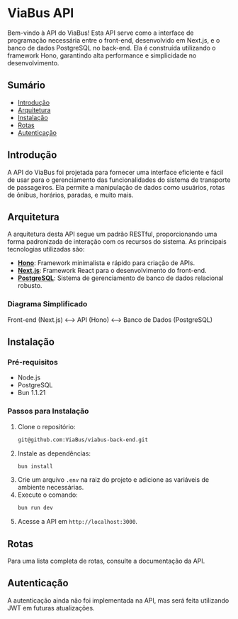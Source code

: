 # ViaBus API

Bem-vindo à API do ViaBus! Esta API serve como a interface de programação necessária entre o front-end, desenvolvido em Next.js, e o banco de dados PostgreSQL no back-end. Ela é construída utilizando o framework Hono, garantindo alta performance e simplicidade no desenvolvimento.

## Sumário

- [Introdução](#introdução)
- [Arquitetura](#arquitetura)
- [Instalação](#instalação)
- [Rotas](#rotas)
- [Autenticação](#autenticação)

## Introdução

A API do ViaBus foi projetada para fornecer uma interface eficiente e fácil de usar para o gerenciamento das funcionalidades do sistema de transporte de passageiros. Ela permite a manipulação de dados como usuários, rotas de ônibus, horários, paradas, e muito mais.

## Arquitetura

A arquitetura desta API segue um padrão RESTful, proporcionando uma forma padronizada de interação com os recursos do sistema. As principais tecnologias utilizadas são:

- **[Hono](https://hono.dev/)**: Framework minimalista e rápido para criação de APIs.
- **[Next.js](https://nextjs.org/)**: Framework React para o desenvolvimento do front-end.
- **[PostgreSQL](https://www.postgresql.org/)**: Sistema de gerenciamento de banco de dados relacional robusto.

### Diagrama Simplificado

Front-end (Next.js) <--> API (Hono) <--> Banco de Dados (PostgreSQL)


## Instalação

### Pré-requisitos

- Node.js 
- PostgreSQL 
- Bun 1.1.21 

### Passos para Instalação

1. Clone o repositório:
   ```bash
   git@github.com:ViaBus/viabus-back-end.git
    ```
2. Instale as dependências:
    ```bash
    bun install
    ```
3. Crie um arquivo `.env` na raiz do projeto e adicione as variáveis de ambiente necessárias.
4. Execute o comando:
    ```bash
    bun run dev
    ```
5. Acesse a API em `http://localhost:3000`.

## Rotas

Para uma lista completa de rotas, consulte a documentação da API.

## Autenticação

A autenticação ainda não foi implementada na API, mas será feita utilizando JWT em futuras atualizações.









